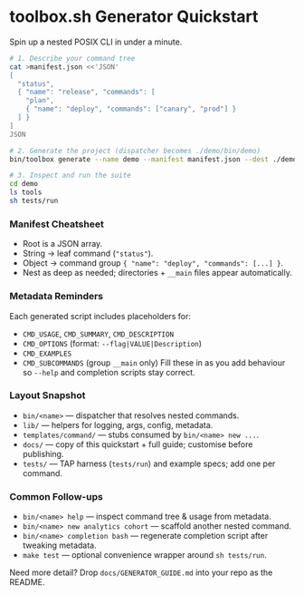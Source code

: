 # toolbox.sh Generator Quickstart

Spin up a nested POSIX CLI in under a minute.

```sh
# 1. Describe your command tree
cat >manifest.json <<'JSON'
[
  "status",
  { "name": "release", "commands": [
    "plan",
    { "name": "deploy", "commands": ["canary", "prod"] }
  ] }
]
JSON

# 2. Generate the project (dispatcher becomes ./demo/bin/demo)
bin/toolbox generate --name demo --manifest manifest.json --dest ./demo

# 3. Inspect and run the suite
cd demo
ls tools
sh tests/run
```

### Manifest Cheatsheet
- Root is a JSON array.
- String → leaf command (`"status"`).
- Object → command group `{ "name": "deploy", "commands": [...] }`.
- Nest as deep as needed; directories + `__main` files appear automatically.

### Metadata Reminders
Each generated script includes placeholders for:
- `CMD_USAGE`, `CMD_SUMMARY`, `CMD_DESCRIPTION`
- `CMD_OPTIONS` (format: `--flag|VALUE|Description`)
- `CMD_EXAMPLES`
- `CMD_SUBCOMMANDS` (group `__main` only)
Fill these in as you add behaviour so `--help` and completion scripts stay correct.

### Layout Snapshot
- `bin/<name>` — dispatcher that resolves nested commands.
- `lib/` — helpers for logging, args, config, metadata.
- `templates/command/` — stubs consumed by `bin/<name> new ...`.
- `docs/` — copy of this quickstart + full guide; customise before publishing.
- `tests/` — TAP harness (`tests/run`) and example specs; add one per command.

### Common Follow-ups
- `bin/<name> help` — inspect command tree & usage from metadata.
- `bin/<name> new analytics cohort` — scaffold another nested command.
- `bin/<name> completion bash` — regenerate completion script after tweaking metadata.
- `make test` — optional convenience wrapper around `sh tests/run`.

Need more detail? Drop `docs/GENERATOR_GUIDE.md` into your repo as the README.
